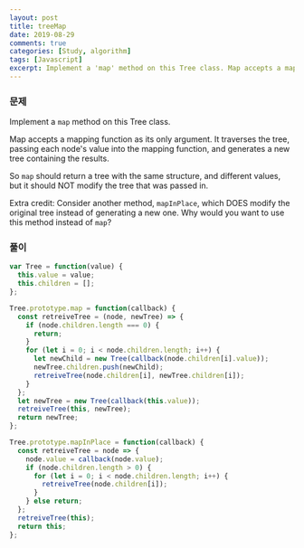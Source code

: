 ```yaml
---
layout: post
title: treeMap
date: 2019-08-29
comments: true
categories: [Study, algorithm]
tags: [Javascript]
excerpt: Implement a 'map' method on this Tree class. Map accepts a mapping function as its only argument.
---
```


### 문제

Implement a `map` method on this Tree class.

Map accepts a mapping function as its only argument. It traverses the tree, passing each node's value into the mapping function, and generates a new tree containing the results.

So `map` should return a tree with the same structure, and different values, but it should NOT modify the tree that was passed in.

Extra credit: Consider another method, `mapInPlace`, which DOES modify the original tree instead of generating a new one. Why would you want to use this method instead of `map`?

### 풀이

```javascript
var Tree = function(value) {
  this.value = value;
  this.children = [];
};

Tree.prototype.map = function(callback) {
  const retreiveTree = (node, newTree) => {
    if (node.children.length === 0) {
      return;
    }
    for (let i = 0; i < node.children.length; i++) {
      let newChild = new Tree(callback(node.children[i].value));
      newTree.children.push(newChild);
      retreiveTree(node.children[i], newTree.children[i]);
    }
  };
  let newTree = new Tree(callback(this.value));
  retreiveTree(this, newTree);
  return newTree;
};

Tree.prototype.mapInPlace = function(callback) {
  const retreiveTree = node => {
    node.value = callback(node.value);
    if (node.children.length > 0) {
      for (let i = 0; i < node.children.length; i++) {
        retreiveTree(node.children[i]);
      }
    } else return;
  };
  retreiveTree(this);
  return this;
};
```
